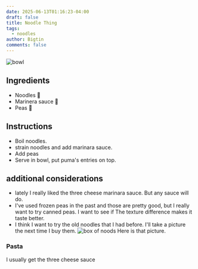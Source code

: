 ```yaml
---
date: 2025-06-13T01:16:23-04:00
draft: false
title: Noodle Thing
tags:
  - noodles
author: Bigtin
comments: false
---
```

![bowl](/images/noodle-thing/bowl.jpg)

## Ingredients 
- Noodles 🍜
- Marinera sauce 🍅
- Peas 🫛
 ## Instructions
- Boil noodles.
- strain noodles and add marinara sauce.
- Add peas
- Serve in bowl, put puma's entries on top.

## additional considerations
  - lately I really liked the three cheese marinara sauce. But any sauce will do.
  - I've used frozen peas in the past and those are pretty good, but I really want to try canned peas. I want to see if The texture difference makes it taste better.
  - I think I want to try the old noodles that I had before. I'll take a picture the next time I buy them.
![box of noods](/images/noodle-thing/box.jpg)
 Here is that picture.
### Pasta 
I usually get the three cheese sauce 